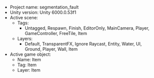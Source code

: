 <!-- UNITY CODE ASSIST INSTRUCTIONS START -->
- Project name: segmentation_fault
- Unity version: Unity 6000.0.53f1
- Active scene:
  - Tags:
    - Untagged, Respawn, Finish, EditorOnly, MainCamera, Player, GameController, FreeTile, Item
  - Layers:
    - Default, TransparentFX, Ignore Raycast, Entity, Water, UI, Ground, Player, Wall, Item
- Active game object:
  - Name: Item
  - Tag: Item
  - Layer: Item
<!-- UNITY CODE ASSIST INSTRUCTIONS END -->